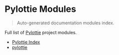 # Pylottie Modules

> Auto-generated documentation modules index.

Full list of [Pylottie](#pylottie-index) project modules.

- [Pylottie Index](#pylottie-index)
- [pylottie](pylottie/index.md#pylottie)
